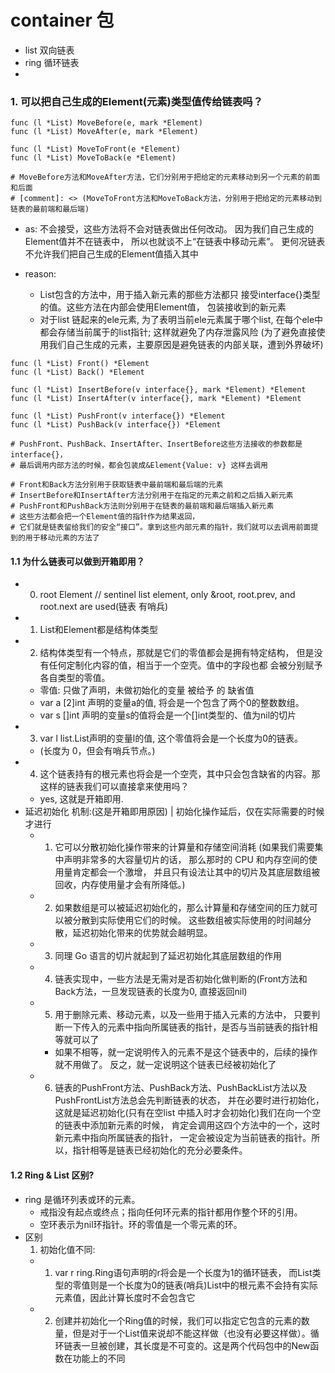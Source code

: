 # container 包
- list 双向链表
- ring 循环链表
- 
### 1. 可以把自己生成的Element(元素)类型值传给链表吗？
```
func (l *List) MoveBefore(e, mark *Element)
func (l *List) MoveAfter(e, mark *Element)

func (l *List) MoveToFront(e *Element)
func (l *List) MoveToBack(e *Element)

# MoveBefore方法和MoveAfter方法，它们分别用于把给定的元素移动到另一个元素的前面和后面
# [comment]: <> (MoveToFront方法和MoveToBack方法，分别用于把给定的元素移动到链表的最前端和最后端)
```
- as: 不会接受，这些方法将不会对链表做出任何改动。
因为我们自己生成的Element值并不在链表中，
所以也就谈不上“在链表中移动元素”。
更何况链表不允许我们把自己生成的Element值插入其中

- reason: 
  - List包含的方法中，用于插入新元素的那些方法都只
  接受interface{}类型的值。这些方法在内部会使用Element值，
  包装接收到的新元素
  - 对于list 链起来的ele元素, 为了表明当前ele元素属于哪个list,
    在每个ele中都会存储当前属于的list指针; 这样就避免了内存泄露风险
    (为了避免直接使用我们自己生成的元素，主要原因是避免链表的内部关联，遭到外界破坏)
    
```bazaar
func (l *List) Front() *Element
func (l *List) Back() *Element

func (l *List) InsertBefore(v interface{}, mark *Element) *Element
func (l *List) InsertAfter(v interface{}, mark *Element) *Element

func (l *List) PushFront(v interface{}) *Element
func (l *List) PushBack(v interface{}) *Element

# PushFront、PushBack、InsertAfter、InsertBefore这些方法接收的参数都是interface{}，
# 最后调用内部方法的时候，都会包装成&Element{Value: v} 这样去调用

# Front和Back方法分别用于获取链表中最前端和最后端的元素
# InsertBefore和InsertAfter方法分别用于在指定的元素之前和之后插入新元素
# PushFront和PushBack方法则分别用于在链表的最前端和最后端插入新元素
# 这些方法都会把一个Element值的指针作为结果返回，
# 它们就是链表留给我们的安全“接口”。拿到这些内部元素的指针，我们就可以去调用前面提到的用于移动元素的方法了

```

#### 1.1 为什么链表可以做到开箱即用？
- 0. root Element // sentinel list element, only &root, root.prev, and root.next are used(链表 有哨兵)
- 1. List和Element都是结构体类型
- 2. 结构体类型有一个特点，那就是它们的零值都会是拥有特定结构，
     但是没有任何定制化内容的值，相当于一个空壳。值中的字段也都
     会被分别赋予各自类型的零值。
    - 零值: 只做了声明，未做初始化的变量 被给予 的 缺省值
    - var a [2]int  声明的变量a的值, 将会是一个包含了两个0的整数数组。
    - var s []int   声明的变量s的值将会是一个[]int类型的、值为nil的切片
- 3. var l list.List声明的变量l的值, 这个零值将会是一个长度为0的链表。
    - (长度为 0，但会有哨兵节点。)
- 4. 这个链表持有的根元素也将会是一个空壳，其中只会包含缺省的内容。那这样的链表我们可以直接拿来使用吗？
    - yes, 这就是开箱即用.
- 延迟初始化 机制:(这是开箱即用原因) | 初始化操作延后，仅在实际需要的时候才进行
    - 1. 它可以分散初始化操作带来的计算量和存储空间消耗
         (如果我们需要集中声明非常多的大容量切片的话，
         那么那时的 CPU 和内存空间的使用量肯定都会一个激增，
         并且只有设法让其中的切片及其底层数组被回收，内存使用量才会有所降低。)
    - 2. 如果数组是可以被延迟初始化的，那么计算量和存储空间的压力就可以被分散到实际使用它们的时候。
         这些数组被实际使用的时间越分散，延迟初始化带来的优势就会越明显。
    - 3. 同理 Go 语言的切片就起到了延迟初始化其底层数组的作用
    - 4. 链表实现中，一些方法是无需对是否初始化做判断的(Front方法和Back方法，一旦发现链表的长度为0, 直接返回nil)
    - 5. 用于删除元素、移动元素，以及一些用于插入元素的方法中，
         只要判断一下传入的元素中指向所属链表的指针，是否与当前链表的指针相等就可以了
        - 如果不相等，就一定说明传入的元素不是这个链表中的，后续的操作就不用做了。 
          反之，就一定说明这个链表已经被初始化了
    - 6. 链表的PushFront方法、PushBack方法、PushBackList方法以及PushFrontList方法总会先判断链表的状态，
         并在必要时进行初始化，这就是延迟初始化(只有在空list 中插入时才会初始化)我们在向一个空的链表中添加新元素的时候，
         肯定会调用这四个方法中的一个，这时新元素中指向所属链表的指针，
         一定会被设定为当前链表的指针。所以，指针相等是链表已经初始化的充分必要条件。
#### 1.2 Ring & List 区别?
- ring 是循环列表或环的元素。
  - 戒指没有起点或终点；指向任何环元素的指针都用作整个环的引用。
  - 空环表示为nil环指针。环的零值是一个零元素的环。
- 区别
  1. 初始化值不同:
    - 1. var r ring.Ring语句声明的r将会是一个长度为1的循环链表，
         而List类型的零值则是一个长度为0的链表(哨兵)List中的根元素不会持有实际元素值，因此计算长度时不会包含它
    - 2. 创建并初始化一个Ring值的时候，我们可以指定它包含的元素的数量，但是对于一个List值来说却不能这样做（也没有必要这样做）。循环链表一旦被创建，其长度是不可变的。这是两个代码包中的New函数在功能上的不同




